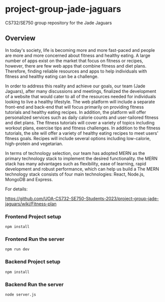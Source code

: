 # project-group-jade-jaguars
CS732/SE750 group repository for the Jade Jaguars

## Overview
In today's society, life is becoming more and more fast-paced and people are more and more concerned about fitness and healthy eating. A large number of apps exist on the market that focus on fitness or recipes, however, there are few web apps that combine fitness and diet plans. Therefore, finding reliable resources and apps to help individuals with fitness and healthy eating can be a challenge.

In order to address this reality and achieve our goals, our team (Jade Jaguars), after many discussions and meetings, finalized the development of a website that would cater to all of the resources needed for individuals looking to live a healthy lifestyle. The web platform will include a separate front-end and back-end that will focus primarily on providing fitness tutorials and healthy eating recipes. In addition, the platform will offer personalized services such as daily calorie counts and user-tailored fitness and diet plans. The fitness tutorials will cover a variety of topics including workout plans, exercise tips and fitness challenges. In addition to the fitness tutorials, the site will offer a variety of healthy eating recipes to meet users' fitness goals. Recipes will include several options including low-calorie, high-protein and vegetarian.

In terms of technology selection, our team has adopted MERN as the primary technology stack to implement the desired functionality. the MERN stack has many advantages such as flexibility, ease of learning, rapid development and robust performance, which can help us build a The MERN technology stack consists of four main technologies: React, Node.js, MongoDB and Express.

For details:

https://github.com/UOA-CS732-SE750-Students-2023/project-group-jade-jaguars/wiki/Fitness-plan

### Frontend Project setup

```
npm install
```

### Frontend Run the server

```
npm run dev
```

### Backend Project setup

```
npm install
```

### Backend Run the server

```
node server.js
```



